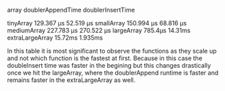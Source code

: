 array   doublerAppendTime   doublerInsertTime

tinyArray           129.367 μs     52.519 μs
smallArray          150.994 μs     68.816 μs
mediumArray         227.783 μs     270.522 μs
largeArray          785.4μs        14.31ms
extraLargeArray     15.72ms        1.935ms



In this table it is most significant to observe the functions as they scale up and not which function is the fastest at first. Because in this case the doubleInsert time was faster in the begining but this changes drastically once we hit the largeArray, where the doublerAppend runtime is faster and remains faster in the extraLargeArray as well.
